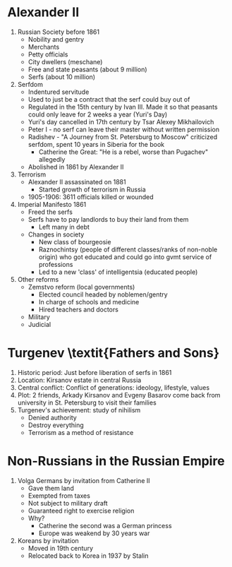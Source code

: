 Alexander II
============
1. Russian Society before 1861
    - Nobility and gentry
    - Merchants
    - Petty officials
    - City dwellers (meschane)
    - Free and state peasants (about 9 million)
    - Serfs (about 10 million)
2. Serfdom
    - Indentured servitude
    - Used to just be a contract that the serf could buy out of
    - Regulated in the 15th century by Ivan III. Made it so that peasants could only leave for 2 weeks a year (Yuri's Day)
    - Yuri's day cancelled in 17th century by Tsar Alexey Mikhailovich
    - Peter I - no serf can leave their master without written permission
    - Radishev - "A Journey from St. Petersburg to Moscow" criticized serfdom, spent 10 years in Siberia for the book
        * Catherine the Great: "He is a rebel, worse than Pugachev" allegedly
    - Abolished in 1861 by Alexander II
3. Terrorism
    - Alexander II assassinated on 1881
        * Started growth of terrorism in Russia
    - 1905-1906: 3611 officials killed or wounded
4. Imperial Manifesto 1861
    - Freed the serfs
    - Serfs have to pay landlords to buy their land from them
        * Left many in debt
    - Changes in society
        * New class of bourgeosie
        * Raznochintsy (people of different classes/ranks of non-noble origin) who got educated and could go into gvmt service of professions
        * Led to a new 'class' of intelligentsia (educated people)
5. Other reforms
    - Zemstvo reform (local governments)
        * Elected council headed by noblemen/gentry
        * In charge of schools and medicine
        * Hired teachers and doctors
    - Military
    - Judicial

Turgenev \textit{Fathers and Sons}
=================================
1. Historic period: Just before liberation of serfs in 1861
2. Location: Kirsanov estate in central Russia
3. Central conflict: Conflict of generations: ideology, lifestyle, values
4. Plot: 2 friends, Arkady Kirsanov and Evgeny Basarov come back from university in St. Petersburg to visit their families
5. Turgenev's achievement: study of nihilism
    - Denied authority
    - Destroy everything
    - Terrorism as a method of resistance

Non-Russians in the Russian Empire
==================================
1. Volga Germans by invitation from Catherine II
    - Gave them land
    - Exempted from taxes
    - Not subject to military draft
    - Guaranteed right to exercise religion
    - Why?
        * Catherine the second was a German princess
        * Europe was weakend by 30 years war
2. Koreans by invitation
    - Moved in 19th century
    - Relocated back to Korea in 1937 by Stalin

